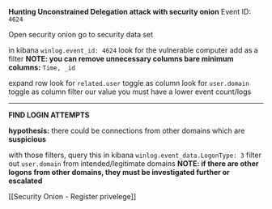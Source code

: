 **Hunting Unconstrained Delegation attack with security onion**
Event ID: `4624`

Open security onion
go to security data set

in kibana
`winlog.event_id: 4624`
look for the vulnerable computer
add as a filter
**NOTE: you can remove unnecessary columns
bare minimum columns:** `Time, _id`

expand row
look for `related.user`
toggle as column
look for `user.domain`
toggle as column
filter our value
you must have a lower event count/logs

---
**FIND LOGIN ATTEMPTS**

**hypothesis:**
there could be connections from other domains
which are **suspicious**

with those filters, query this in kibana
`winlog.event_data.LogonType: 3`
filter out `user.domain` from intended/legitimate domains
**NOTE: if there are other logons from other domains, 
they must be investigated further or escalated**


[[Security Onion - Register privelege]]

